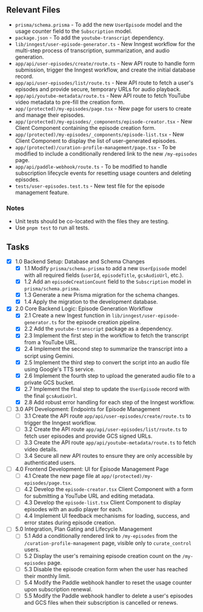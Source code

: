 ## Relevant Files

- `prisma/schema.prisma` - To add the new `UserEpisode` model and the usage counter field to the `Subscription` model.
- `package.json` - To add the `youtube-transcript` dependency.
- `lib/inngest/user-episode-generator.ts` - New Inngest workflow for the multi-step process of transcription, summarization, and audio generation.
- `app/api/user-episodes/create/route.ts` - New API route to handle form submission, trigger the Inngest workflow, and create the initial database record.
- `app/api/user-episodes/list/route.ts` - New API route to fetch a user's episodes and provide secure, temporary URLs for audio playback.
- `app/api/youtube-metadata/route.ts` - New API route to fetch YouTube video metadata to pre-fill the creation form.
- `app/(protected)/my-episodes/page.tsx` - New page for users to create and manage their episodes.
- `app/(protected)/my-episodes/_components/episode-creator.tsx` - New Client Component containing the episode creation form.
- `app/(protected)/my-episodes/_components/episode-list.tsx` - New Client Component to display the list of user-generated episodes.
- `app/(protected)/curation-profile-management/page.tsx` - To be modified to include a conditionally rendered link to the new `/my-episodes` page.
- `app/api/paddle-webhook/route.ts` - To be modified to handle subscription lifecycle events for resetting usage counters and deleting episodes.
- `tests/user-episodes.test.ts` - New test file for the episode management feature.

### Notes

- Unit tests should be co-located with the files they are testing.
- Use `pnpm test` to run all tests.

## Tasks

- [x] 1.0 Backend Setup: Database and Schema Changes
  - [x] 1.1 Modify `prisma/schema.prisma` to add a new `UserEpisode` model with all required fields (`userId`, `episodeTitle`, `gcsAudioUrl`, etc.).
  - [x] 1.2 Add an `episodeCreationCount` field to the `Subscription` model in `prisma/schema.prisma`.
  - [x] 1.3 Generate a new Prisma migration for the schema changes.
  - [x] 1.4 Apply the migration to the development database.
- [x] 2.0 Core Backend Logic: Episode Generation Workflow
  - [x] 2.1 Create a new Ingest function in `lib/inngest/user-episode-generator.ts` for the episode creation pipeline.
  - [x] 2.2 Add the `youtube-transcript` package as a dependency.
  - [x] 2.3 Implement the first step in the workflow to fetch the transcript from a YouTube URL.
  - [x] 2.4 Implement the second step to summarize the transcript into a script using Gemini.
  - [x] 2.5 Implement the third step to convert the script into an audio file using Google's TTS service.
  - [x] 2.6 Implement the fourth step to upload the generated audio file to a private GCS bucket.
  - [x] 2.7 Implement the final step to update the `UserEpisode` record with the final `gcsAudioUrl`.
  - [x] 2.8 Add robust error handling for each step of the Inngest workflow.
- [ ] 3.0 API Development: Endpoints for Episode Management
  - [ ] 3.1 Create the API route `app/api/user-episodes/create/route.ts` to trigger the Inngest workflow.
  - [ ] 3.2 Create the API route `app/api/user-episodes/list/route.ts` to fetch user episodes and provide GCS signed URLs.
  - [ ] 3.3 Create the API route `app/api/youtube-metadata/route.ts` to fetch video details.
  - [ ] 3.4 Secure all new API routes to ensure they are only accessible by authenticated users.
- [ ] 4.0 Frontend Development: UI for Episode Management Page
  - [ ] 4.1 Create the new page file at `app/(protected)/my-episodes/page.tsx`.
  - [ ] 4.2 Develop the `episode-creator.tsx` Client Component with a form for submitting a YouTube URL and editing metadata.
  - [ ] 4.3 Develop the `episode-list.tsx` Client Component to display episodes with an audio player for each.
  - [ ] 4.4 Implement UI feedback mechanisms for loading, success, and error states during episode creation.
- [ ] 5.0 Integration, Plan Gating and Lifecycle Management
  - [ ] 5.1 Add a conditionally rendered link to `/my-episodes` from the `/curation-profile-management` page, visible only to `curate_control` users.
  - [ ] 5.2 Display the user's remaining episode creation count on the `/my-episodes` page.
  - [ ] 5.3 Disable the episode creation form when the user has reached their monthly limit.
  - [ ] 5.4 Modify the Paddle webhook handler to reset the usage counter upon subscription renewal.
  - [ ] 5.5 Modify the Paddle webhook handler to delete a user's episodes and GCS files when their subscription is cancelled or renews.

